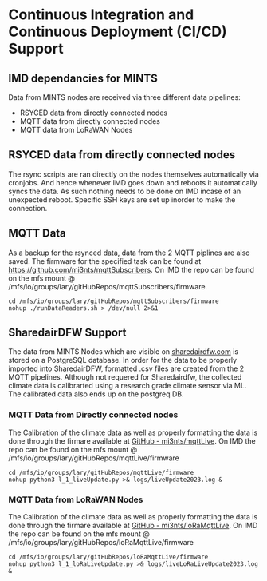 

# Continuous Integration and Continuous Deployment (CI/CD) Support


## IMD dependancies for MINTS 
Data from MINTS nodes are received via three different data pipelines: 
- RSYCED data from directly connected nodes
- MQTT data from directly connected nodes
- MQTT data from LoRaWAN Nodes



## RSYCED data from directly connected nodes
The rsync scripts are ran directly on the nodes themselves automatically via cronjobs. And hence whenever IMD goes down and reboots it automatically syncs the data. As such nothing needs to be done on IMD incase of an unexpected reboot. Specific SSH keys are set up inorder to make the connection. 


## MQTT Data 
As a backup for the rsynced data, data from the 2 MQTT piplines are also saved. The firmware for the specified task can be found at https://github.com/mi3nts/mqttSubscribers. On IMD the repo can be found on the mfs mount @ /mfs/io/groups/lary/gitHubRepos/mqttSubscribers/firmware. 

```
cd /mfs/io/groups/lary/gitHubRepos/mqttSubscribers/firmware
nohup ./runDataReaders.sh > /dev/null 2>&1
```

## SharedairDFW Support 
The data from MINTS Nodes which are visible on [sharedairdfw.com](https://sharedairdfw.com) is stored on a PostgreSQL database. In order for the data to be properly imported into SharedairDFW, formatted .csv files are created from the 2 MQTT pipelines. Although  not requered for Sharedairdfw, the collected climate data is calibrarted using a research grade climate sensor via ML. The calibrated data also ends up on the postgreq DB.

### MQTT Data from Directly connected nodes
The Calibration of the climate data as well as properly formatting the data is done through the firmare available at [GitHub - mi3nts/mqttLive](https://github.com/mi3nts/mqttLive). On IMD the repo can be found on the mfs mount @ /mfs/io/groups/lary/gitHubRepos/mqttLive/firmware
```
cd /mfs/io/groups/lary/gitHubRepos/mqttLive/firmware
nohup python3 l_1_liveUpdate.py >& logs/liveUpdate2023.log &
```

### MQTT Data from LoRaWAN Nodes
The Calibration of the climate data as well as properly formatting the data is done through the firmare available at [GitHub - mi3nts/loRaMqttLive](https://github.com/mi3nts/loRaMqttLive). On IMD the repo can be found on the mfs mount @ /mfs/io/groups/lary/gitHubRepos/loRaMqttLive/firmware
```
cd /mfs/io/groups/lary/gitHubRepos/loRaMqttLive/firmware
nohup python3 l_1_loRaLiveUpdate.py >& logs/liveLoRaLiveUpdate2023.log &
```





